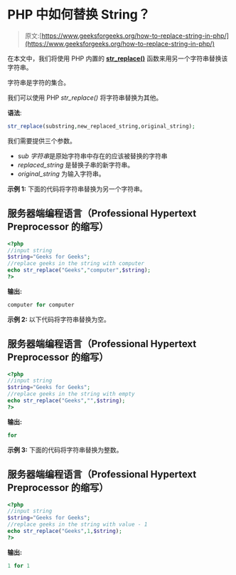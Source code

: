 # PHP 中如何替换 String？

> 原文:[https://www.geeksforgeeks.org/how-to-replace-string-in-php/](https://www.geeksforgeeks.org/how-to-replace-string-in-php/)

在本文中，我们将使用 PHP 内置的 [**str_replace()**](https://www.geeksforgeeks.org/php-str_replace-function/) 函数来用另一个字符串替换该字符串。

字符串是字符的集合。

我们可以使用 PHP *str_replace()* 将字符串替换为其他。

**语法**:

```php
str_replace(substring,new_replaced_string,original_string);
```

我们需要提供三个参数。

*   su*b 字符串*是原始字符串中存在的应该被替换的字符串
*   *replaced_string* 是替换子串的新字符串。
*   *original_string* 为输入字符串。

**示例 1:** 下面的代码将字符串替换为另一个字符串。

## 服务器端编程语言（Professional Hypertext Preprocessor 的缩写）

```php
<?php
//input string
$string="Geeks for Geeks";
//replace geeks in the string with computer
echo str_replace("Geeks","computer",$string);
?>
```

**输出:**

```php
computer for computer
```

**示例 2:** 以下代码将字符串替换为空。

## 服务器端编程语言（Professional Hypertext Preprocessor 的缩写）

```php
<?php
//input string
$string="Geeks for Geeks";
//replace geeks in the string with empty
echo str_replace("Geeks","",$string);
?>
```

**输出:**

```php
for
```

**示例 3:** 下面的代码将字符串替换为整数。

## 服务器端编程语言（Professional Hypertext Preprocessor 的缩写）

```php
<?php
//input string
$string="Geeks for Geeks";
//replace geeks in the string with value - 1
echo str_replace("Geeks",1,$string);
?>
```

**输出:**

```php
1 for 1
```